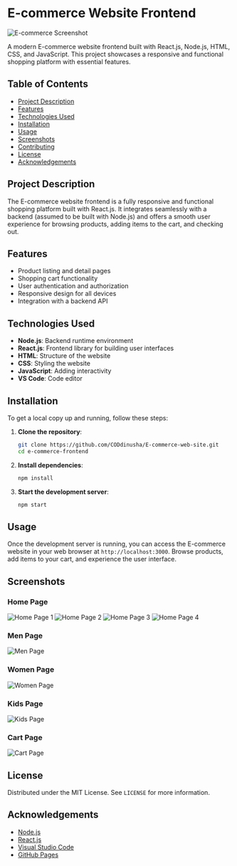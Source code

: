 # E-commerce Website Frontend

![E-commerce Screenshot](./src/Components/Assets/ss1.png)

A modern E-commerce website frontend built with React.js, Node.js, HTML, CSS, and JavaScript. This project showcases a responsive and functional shopping platform with essential features.

## Table of Contents

- [Project Description](#project-description)
- [Features](#features)
- [Technologies Used](#technologies-used)
- [Installation](#installation)
- [Usage](#usage)
- [Screenshots](#screenshots)
- [Contributing](#contributing)
- [License](#license)
- [Acknowledgements](#acknowledgements)

## Project Description

The E-commerce website frontend is a fully responsive and functional shopping platform built with React.js. It integrates seamlessly with a backend (assumed to be built with Node.js) and offers a smooth user experience for browsing products, adding items to the cart, and checking out.

## Features

- Product listing and detail pages
- Shopping cart functionality
- User authentication and authorization
- Responsive design for all devices
- Integration with a backend API

## Technologies Used

- **Node.js**: Backend runtime environment
- **React.js**: Frontend library for building user interfaces
- **HTML**: Structure of the website
- **CSS**: Styling the website
- **JavaScript**: Adding interactivity
- **VS Code**: Code editor

## Installation

To get a local copy up and running, follow these steps:

1. **Clone the repository**:
    ```bash
    git clone https://github.com/CODdinusha/E-commerce-web-site.git
    cd e-commerce-frontend
    ```

2. **Install dependencies**:
    ```bash
    npm install
    ```

3. **Start the development server**:
    ```bash
    npm start
    ```

## Usage

Once the development server is running, you can access the E-commerce website in your web browser at `http://localhost:3000`. Browse products, add items to your cart, and experience the user interface.

## Screenshots

### Home Page
![Home Page 1](./src/Components/Assets/ss2.png)
![Home Page 2](./src/Components/Assets/ss3.png)
![Home Page 3](./src/Components/Assets/ss4.png)
![Home Page 4](./src/Components/Assets/ss1.png)

### Men Page
![Men Page](./src/Components/Assets/ss5.png)

### Women Page
![Women Page](./src/Components/Assets/ss6.png)

### Kids Page
![Kids Page](./src/Components/Assets/ss7.png)

### Cart Page
![Cart Page](./src/Components/Assets/ss8.png)



## License

Distributed under the MIT License. See `LICENSE` for more information.

## Acknowledgements

- [Node.js](https://nodejs.org/)
- [React.js](https://reactjs.org/)
- [Visual Studio Code](https://code.visualstudio.com/)
- [GitHub Pages](https://pages.github.com/)

